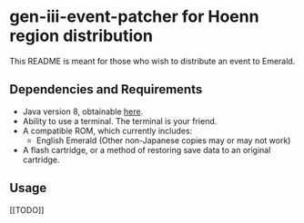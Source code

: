 # gen-iii-event-patcher for Hoenn region distribution
This README is meant for those who wish to distribute an event to Emerald.

## Dependencies and Requirements
* Java version 8, obtainable [here](https://adoptopenjdk.net/).
* Ability to use a terminal. The terminal is your friend.
* A compatible ROM, which currently includes:
  * English Emerald (Other non-Japanese copies may or may not work)
* A flash cartridge, or a method of restoring save data to an original cartridge.

## Usage
\[\[TODO\]\]
